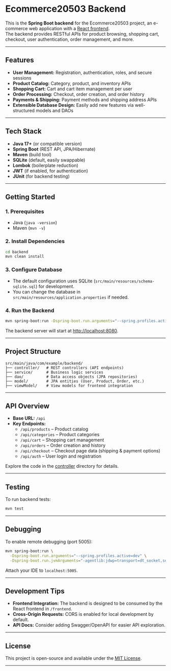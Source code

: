 # Ecommerce20503 Backend

This is the **Spring Boot backend** for the Ecommerce20503 project, an e-commerce web application with a [React frontend](../frontend/README.md).  
The backend provides RESTful APIs for product browsing, shopping cart, checkout, user authentication, order management, and more.

---

## Features

- **User Management:** Registration, authentication, roles, and secure sessions
- **Product Catalog:** Category, product, and inventory APIs
- **Shopping Cart:** Cart and cart item management per user
- **Order Processing:** Checkout, order creation, and order history
- **Payments & Shipping:** Payment methods and shipping address APIs
- **Extensible Database Design:** Easily add new features via well-structured models and DAOs

---

## Tech Stack

- **Java 17+** (or compatible version)
- **Spring Boot** (REST API, JPA/Hibernate)
- **Maven** (build tool)
- **SQLite** (default, easily swappable)
- **Lombok** (boilerplate reduction)
- **JWT** (if enabled, for authentication)
- **JUnit** (for backend testing)

---

## Getting Started

### 1. Prerequisites

- Java (`java -version`)
- Maven (`mvn -v`)

### 2. Install Dependencies

```bash
cd backend
mvn clean install
```

### 3. Configure Database

- The default configuration uses SQLite (`src/main/resources/schema-sqlite.sql`) for development.
- You can change the database in `src/main/resources/application.properties` if needed.

### 4. Run the Backend

```bash
mvn spring-boot:run -Dspring-boot.run.arguments="--spring.profiles.active=gamma"
```

The backend server will start at [http://localhost:8080](http://localhost:8080).

---

## Project Structure

```
src/main/java/com/example/backend/
├── controller/   # REST controllers (API endpoints)
├── service/      # Business logic services
├── dao/          # Data access objects (JPA repositories)
├── model/        # JPA entities (User, Product, Order, etc.)
├── viewModel/    # View models for frontend integration
```

---

## API Overview

- **Base URL:** `/api`
- **Key Endpoints:**
    - `/api/products` – Product catalog
    - `/api/categories` – Product categories
    - `/api/cart` – Shopping cart management
    - `/api/orders` – Order creation and history
    - `/api/checkout` – Checkout page data (shipping & payment options)
    - `/api/auth` – User login and registration

Explore the code in the [controller](./src/main/java/com/example/backend/controller/) directory for details.

---

## Testing

To run backend tests:

```bash
mvn test
```

---

## Debugging

To enable remote debugging (port 5005):

```bash
mvn spring-boot:run \
  -Dspring-boot.run.arguments="--spring.profiles.active=dev" \
  -Dspring-boot.run.jvmArguments="-agentlib:jdwp=transport=dt_socket,server=y,suspend=n,address=5005"
```

Attach your IDE to `localhost:5005`.

---

## Development Tips

- **Frontend Integration:** The backend is designed to be consumed by the React frontend in `/frontend`.
- **Cross-Origin Requests:** CORS is enabled for local development by default.
- **API Docs:** Consider adding Swagger/OpenAPI for easier API exploration.

---

## License

This project is open-source and available under the [MIT License](../LICENSE).

---